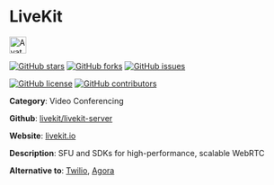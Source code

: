 
# LiveKit 

<a href="https://livekit.io/"><img src="https://icons.duckduckgo.com/ip3/livekit.io.ico" alt="Avatar" width="30" height="30" /></a>

[![GitHub stars](https://img.shields.io/github/stars/livekit/livekit-server.svg?style=social&label=Star&maxAge=2592000)](https://GitHub.com/livekit/livekit-server/stargazers/) [![GitHub forks](https://img.shields.io/github/forks/livekit/livekit-server.svg?style=social&label=Fork&maxAge=2592000)](https://GitHub.com/livekit/livekit-server/network/) [![GitHub issues](https://img.shields.io/github/issues/livekit/livekit-server.svg)](https://GitHub.com/Nlivekit/livekit-server/issues/)

[![GitHub license](https://img.shields.io/github/license/livekit/livekit-server.svg)](https://github.com/livekit/livekit-server/blob/master/LICENSE) [![GitHub contributors](https://img.shields.io/github/contributors/livekit/livekit-server.svg)](https://GitHub.com/livekit/livekit-server/graphs/contributors/) 

**Category**: Video Conferencing

**Github**: [livekit/livekit-server](https://github.com/livekit/livekit-server)

**Website**: [livekit.io](https://livekit.io/)

**Description**:
SFU and SDKs for high-performance, scalable WebRTC

**Alternative to**: [Twilio](https://www.twilio.com/), [Agora](https://agora.io/)
